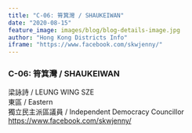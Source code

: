 ```yaml
---
title: "C-06: 筲箕灣 / SHAUKEIWAN"
date: "2020-08-15"
feature_image: images/blog/blog-details-image.jpg
author: "Hong Kong Districts Info"
iframe: "https://www.facebook.com/skwjenny/"
---
```


### C-06: 筲箕灣 / SHAUKEIWAN  
梁詠詩 / LEUNG WING SZE  
東區 / Eastern  
獨立民主派區議員 / Independent Democracy Councillor  
https://www.facebook.com/skwjenny/
